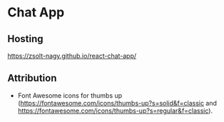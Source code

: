 # Chat App 

## Hosting 

https://zsolt-nagy.github.io/react-chat-app/

## Attribution 

- Font Awesome icons for thumbs up (https://fontawesome.com/icons/thumbs-up?s=solid&f=classic and https://fontawesome.com/icons/thumbs-up?s=regular&f=classic).



